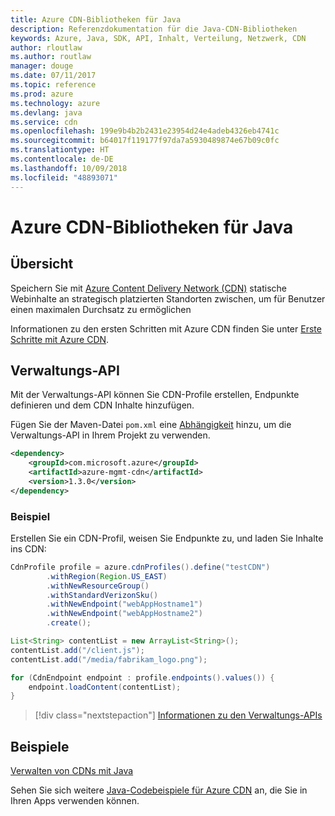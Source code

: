 ```yaml
---
title: Azure CDN-Bibliotheken für Java
description: Referenzdokumentation für die Java-CDN-Bibliotheken
keywords: Azure, Java, SDK, API, Inhalt, Verteilung, Netzwerk, CDN
author: rloutlaw
ms.author: routlaw
manager: douge
ms.date: 07/11/2017
ms.topic: reference
ms.prod: azure
ms.technology: azure
ms.devlang: java
ms.service: cdn
ms.openlocfilehash: 199e9b4b2b2431e23954d24e4adeb4326eb4741c
ms.sourcegitcommit: b64017f119177f97da7a5930489874e67b09c0fc
ms.translationtype: HT
ms.contentlocale: de-DE
ms.lasthandoff: 10/09/2018
ms.locfileid: "48893071"
---
```

# <a name="azure-cdn-libraries-for-java"></a>Azure CDN-Bibliotheken für Java

## <a name="overview"></a>Übersicht

Speichern Sie mit [Azure Content Delivery Network (CDN)](/azure/cdn/cdn-overview) statische Webinhalte an strategisch platzierten Standorten zwischen, um für Benutzer einen maximalen Durchsatz zu ermöglichen

Informationen zu den ersten Schritten mit Azure CDN finden Sie unter [Erste Schritte mit Azure CDN](/azure/cdn/cdn-create-new-endpoint).

## <a name="management-api"></a>Verwaltungs-API

Mit der Verwaltungs-API können Sie CDN-Profile erstellen, Endpunkte definieren und dem CDN Inhalte hinzufügen.

Fügen Sie der Maven-Datei `pom.xml` eine [Abhängigkeit](https://maven.apache.org/guides/getting-started/index.html#How_do_I_use_external_dependencies) hinzu, um die Verwaltungs-API in Ihrem Projekt zu verwenden.

```XML
<dependency>
    <groupId>com.microsoft.azure</groupId>
    <artifactId>azure-mgmt-cdn</artifactId>
    <version>1.3.0</version>
</dependency>
```   

### <a name="example"></a>Beispiel

Erstellen Sie ein CDN-Profil, weisen Sie Endpunkte zu, und laden Sie Inhalte ins CDN:

```java
CdnProfile profile = azure.cdnProfiles().define("testCDN")
        .withRegion(Region.US_EAST)
        .withNewResourceGroup()
        .withStandardVerizonSku()
        .withNewEndpoint("webAppHostname1")
        .withNewEndpoint("webAppHostname2")
        .create();

List<String> contentList = new ArrayList<String>();
contentList.add("/client.js");
contentList.add("/media/fabrikam_logo.png");

for (CdnEndpoint endpoint : profile.endpoints().values()) {
    endpoint.loadContent(contentList);
}
```

> [!div class="nextstepaction"]
> [Informationen zu den Verwaltungs-APIs](/java/api/overview/azure/cdn/management)

## <a name="samples"></a>Beispiele

[Verwalten von CDNs mit Java](https://github.com/Azure-Samples/cdn-java-manage-cdn)

Sehen Sie sich weitere [Java-Codebeispiele für Azure CDN](https://azure.microsoft.com/resources/samples/?platform=java&term=cdn) an, die Sie in Ihren Apps verwenden können.